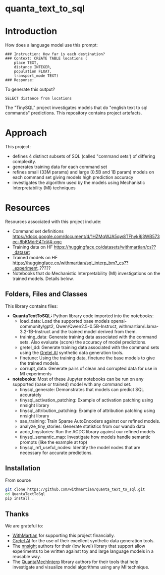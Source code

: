 ﻿# quanta_text_to_sql

# Introduction
How does a language model use this prompt:
```
### Instruction: How far is each destination?
### Context: CREATE TABLE locations (
    place TEXT, 
    distance INTEGER, 
    population FLOAT, 
    transport_mode TEXT) 
### Response:
```
To generate this output?
```
SELECT distance from locations
```
The "TinySQL" project investigates models that do "english text to sql commands" predictions.
This repository contains project artefacts.

# Approach
This project:
- defines 4 distinct subsets of SQL (called "command sets') of differing complexity.
- generates training data for each command set 
- refines small (33M params) and large (0.5B and 1B param) models on each command set giving models high prediction accuracy 
- investigates the algorithm used by the models using Mechanistic Interpretability (MI) techniques

# Resources
Resources associated with this project include:
- Command set definitions https://docs.google.com/document/d/1HZMqWJA5qw8TFhyk8j3WB573ec-8bKMdrE4TnV4-qgc
- Training data on HF https://huggingface.co/datasets/withmartian/cs??_dataset
- Trained models on HF https://huggingface.co/withmartian/sql_interp_bm?_cs??_experiment_?????
- Notebooks that do Mechanistic Interpretability (MI) investigations on the trained models. Details below.

## Folders, Files and Classes 
This library contains files:
- **QuantaTextToSQL:** Python library code imported into the notebooks:
  - load_data: Load the supported base models openai-community/gpt2, Qwen/Qwen2.5-0.5B-Instruct, withmartian/Llama-3.2-1B-Instruct and the trained model derived from them.
  - training_data: Generate training data associated with the command sets. Also evaluate (score) the accuracy of model predictions.
  - gretel_dd: Generate training data associated with the command sets using the [Gretel AI](https://gretel.ai/) synthetic data generation tools. 
  - finetune: Using the training data, finetune the base models to give the trained models.
  - corrupt_data: Generate pairs of clean and corrupted data for use in MI experiments
- **notebooks**: Most of these Jupyter notebooks can be run on any supported (base or trained) model with any command set.
  - tinysql_generate: Demonstrates that models can predict SQL accurately 
  - tinysql_activation_patching: Example of activation patching using nnsight library
  - tinysql_attribution_patching: Example of attribution patching using nnsight library
  - sae_training: Train Sparse AutoEncoders against our refined models.
  - analyze_tiny_stories: Generate statistics from our wandb data  
  - acdc_tinystories: Run the ACDC library against our refined models
  - tinysql_semantic_map: Investigate how models handle semantic prompts (like the example at top) 
  - tinysql_m1_useful_nodes: Identify the model nodes that are necessary for accurate predictions.  

## Installation
From source

```bash
git clone https://github.com/withmartian/quanta_text_to_sql.git
cd QuantaTextToSql
pip install .
```

## Thanks
We are grateful to: 
- [WithMartian](https://withmartian.com/) for supporting this project financially.
- [Gretel AI](https://gretel.ai/) for the use of their excellent synthetic data generation tools. 
- The [nnsight](https://nnsight.net/) authors for their (low level) library that support allow experiments to be written against toy and large language models in a reusable way.
- The [QuantaMechInterp](https://github.com/PhilipQuirke/quanta_mech_interp) library authors for their tools that help investigate and visualize model algorithms using any MI technique.
